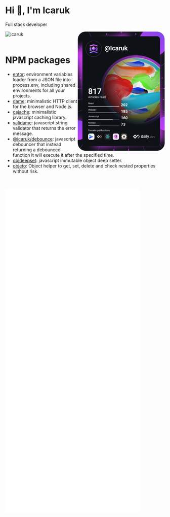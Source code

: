 
<div align="left">
  
  # Hi 👋, I'm Icaruk
  Full stack developer

  <img src="https://komarev.com/ghpvc/?username=icaruk&label=Profile%20views&color=0e75b6&style=flat" alt="icaruk" />
    
  <a href="https://app.daily.dev/Icaruk" target="_blank" >
    <img
      src="https://github.com/Icaruk/icaruk/blob/master/devcard.svg"
      width="275"
      alt="Icaruk's Dev Card"
		align="right"
    />
  </a>
</div>


<br>


# NPM packages

- [entor](https://www.npmjs.com/package/entor): environment variables loader from a JSON file into process.env, including shared environments for all your projects.
- [dame](https://www.npmjs.com/package/dame): minimalistic HTTP client for the browser and Node.js.
- [cajache](https://www.npmjs.com/package/cajache): minimalistic javascript caching library.
- [validame](https://www.npmjs.com/package/validame): javascript string validator that returns the error message.
- [@icaruk/debounce](https://www.npmjs.com/package/@icaruk/debounce): javascript debouncer that instead returning a debounced function it will execute it after the specified time.
- [objdeepset](https://www.npmjs.com/package/objdeepset): javascript immutable object deep setter.
- [objeto](https://www.npmjs.com/package/objeto): Object helper to get, set, delete and check nested properties without risk.


<br>

![metrics](https://github.com/Icaruk/icaruk/blob/master/github-metrics.svg)


